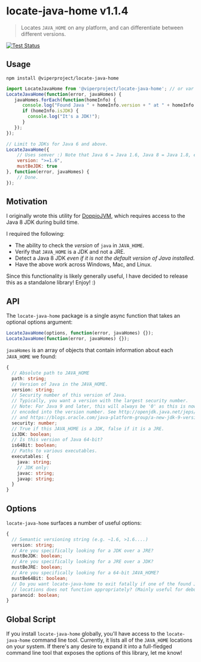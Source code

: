# locate-java-home v1.1.4
> Locates `JAVA_HOME` on any platform, and can differentiate between different versions.

[![Test Status](https://github.com/viperproject/locate-java-home/workflows/test/badge.svg?branch=master)](https://github.com/viperproject/locate-java-home/actions?query=workflow%3Atest+branch%3Amaster)

## Usage

    npm install @viperproject/locate-java-home

```js
import LocateJavaHome from '@viperproject/locate-java-home'; // or var LocateJavaHome = require('@viperproject/locate-java-home').default;
LocateJavaHome(function(error, javaHomes) {
   javaHomes.forEach(function(homeInfo) {
      console.log("Found Java " + homeInfo.version + " at " + homeInfo.path);
      if (homeInfo.isJDK) {
        console.log("It's a JDK!");
      }
   });
});

// Limit to JDKs for Java 6 and above.
LocateJavaHome({
    // Uses semver :) Note that Java 6 = Java 1.6, Java 8 = Java 1.8, etc.
    version: ">=1.6",
    mustBeJDK: true
}, function(error, javaHomes) {
    // Done.
});
```

## Motivation

I originally wrote this utility for [DoppioJVM](https://github.com/plamsa-umass/doppio),
which requires access to the Java 8 JDK during build time.

I required the following:

* The ability to check the *version* of `java` in `JAVA_HOME`.
* Verify that `JAVA_HOME` is a JDK and not a JRE.
* Detect a Java 8 JDK *even if it is not the default version of Java installed*.
* Have the above work across Windows, Mac, and Linux.

Since this functionality is likely generally useful, I have decided to release this
as a standalone library! Enjoy! :)


## API

The `locate-java-home` package is a single async function that takes an optional options argument:

```js
LocateJavaHome(options, function(error, javaHomes) {});
LocateJavaHome(function(error, javaHomes) {});
```

`javaHomes` is an array of objects that contain information about each `JAVA_HOME` we found:

```typescript
{
  // Absolute path to JAVA_HOME
  path: string;
  // Version of Java in the JAVA_HOME.
  version: string;
  // Security number of this version of Java.
  // Typically, you want a version with the largest security number.
  // Note: For Java 9 and later, this will always be '0' as this is now
  // encoded into the version number. See http://openjdk.java.net/jeps/223
  // and https://blogs.oracle.com/java-platform-group/a-new-jdk-9-version-string-scheme
  security: number;
  // True if this JAVA_HOME is a JDK, false if it is a JRE.
  isJDK: boolean;
  // Is this version of Java 64-bit?
  is64Bit: boolean;
  // Paths to various executables.
  executables: {
    java: string;
    // JDK only:
    javac: string;
    javap: string;
  }
}
```

## Options

`locate-java-home` surfaces a number of useful options:

```typescript
{
  // Semantic versioning string (e.g. ~1.6, >1.6....)
  version: string;
  // Are you specifically looking for a JDK over a JRE?
  mustBeJDK: boolean;
  // Are you specifically looking for a JRE over a JDK?
  mustBeJRE: boolean;
  // Are you specifically looking for a 64-bit JAVA_HOME?
  mustBe64Bit: boolean;
  // Do you want locate-java-home to exit fatally if one of the found JAVA_HOME
  // locations does not function appropriately? (Mainly useful for debugging.)
  paranoid: boolean;
}
```

## Global Script

If you install `locate-java-home` globally, you'll have access to the `locate-java-home` command
line tool. Currently, it lists all of the `JAVA_HOME` locations on your system. If there's any
desire to expand it into a full-fledged command line tool that exposes the options of this
library, let me know!
